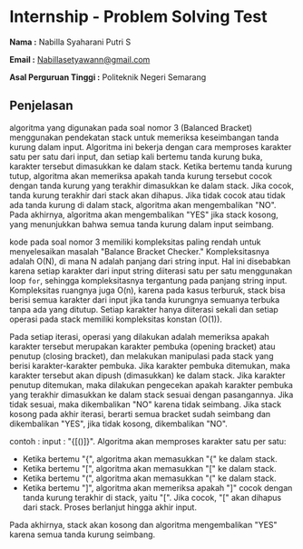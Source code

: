 # Internship - Problem Solving Test 

**Nama :**
Nabilla Syaharani Putri S

**Email :**
Nabillasetyawann@gmail.com

**Asal Perguruan Tinggi :**
Politeknik Negeri Semarang

## Penjelasan
algoritma yang digunakan pada soal nomor 3 (Balanced Bracket) menggunakan pendekatan stack untuk memeriksa keseimbangan tanda kurung dalam input. Algoritma ini bekerja dengan cara memproses karakter satu per satu dari input, dan setiap kali bertemu tanda kurung buka, karakter tersebut dimasukkan ke dalam stack. Ketika bertemu tanda kurung tutup, algoritma akan memeriksa apakah tanda kurung tersebut cocok dengan tanda kurung yang terakhir dimasukkan ke dalam stack. Jika cocok, tanda kurung terakhir dari stack akan dihapus. Jika tidak cocok atau tidak ada tanda kurung di dalam stack, algoritma akan mengembalikan "NO". Pada akhirnya, algoritma akan mengembalikan "YES" jika stack kosong, yang menunjukkan bahwa semua tanda kurung dalam input seimbang.

kode pada soal nomor 3 memiliki kompleksitas paling rendah untuk menyelesaikan masalah "Balance Bracket Checker." Kompleksitasnya adalah O(N), di mana N adalah panjang dari string input. Hal ini disebabkan karena setiap karakter dari input string diiterasi satu per satu menggunakan loop `for`, sehingga kompleksitasnya tergantung pada panjang string input. Kompleksitas ruangnya juga O(n), karena pada kasus terburuk, stack bisa berisi semua karakter dari input jika tanda kurungnya semuanya terbuka tanpa ada yang ditutup. Setiap karakter hanya diiterasi sekali dan setiap operasi pada stack memiliki kompleksitas konstan (O(1)).

Pada setiap iterasi, operasi yang dilakukan adalah memeriksa apakah karakter tersebut merupakan karakter pembuka (opening bracket) atau penutup (closing bracket), dan melakukan manipulasi pada stack yang berisi karakter-karakter pembuka. Jika karakter pembuka ditemukan, maka karakter tersebut akan dipush (dimasukkan) ke dalam stack. Jika karakter penutup ditemukan, maka dilakukan pengecekan apakah karakter pembuka yang terakhir dimasukkan ke dalam stack sesuai dengan pasangannya. Jika tidak sesuai, maka dikembalikan "NO" karena tidak seimbang. Jika stack kosong pada akhir iterasi, berarti semua bracket sudah seimbang dan dikembalikan "YES", jika tidak kosong, dikembalikan "NO".

contoh :
input : "{[()]}".
Algoritma akan memproses karakter satu per satu:

- Ketika bertemu "{", algoritma akan memasukkan "{" ke dalam stack.
- Ketika bertemu "[", algoritma akan memasukkan "[" ke dalam stack.
- Ketika bertemu "(", algoritma akan memasukkan "(" ke dalam stack.
- Ketika bertemu "]", algoritma akan memeriksa apakah "]" cocok dengan tanda kurung terakhir di stack, yaitu "[". Jika cocok, "[" akan dihapus dari stack.
Proses berlanjut hingga akhir input.

Pada akhirnya, stack akan kosong dan algoritma mengembalikan "YES" karena semua tanda kurung seimbang.
